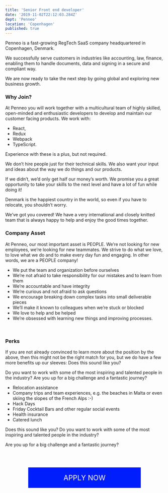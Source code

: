 ```yaml
---
title: 'Senior Front end developer'
date: '2019-11-02T22:12:03.284Z'
dept: 'Penneo'
location: 'Copenhagen'
published: true
---
```


Penneo is a fast-growing RegTech SaaS company headquartered in Copenhagen, Denmark.

We successfully serve customers in industries like accounting, law, finance, enabling them to handle documents, data and signing in a secure and compliant way.

We are now ready to take the next step by going global and exploring new business growth.

### Why Join?

At Penneo you will work together with a multicultural team of highly skilled, open-minded and enthusiastic developers to develop and maintain our customer facing products. We work with:

- React,
- Redux
- Webpack
- TypeScript.

Experience with these is a plus, but not required.

We don’t hire people just for their technical skills. We also want your input and ideas about the way we do things and our products.

If we didn’t, we’d only get half our money’s worth. We promise you a great opportunity to take your skills to the next level and have a lot of fun while doing it!

Denmark is the happiest country in the world, so even if you have to relocate, you shouldn’t worry.

We’ve got you covered! We have a very international and closely knitted team that is always happy to help and enjoy the good times together.

### Company Asset

At Penneo, our most important asset is PEOPLE. We’re not looking for new employees, we’re looking for new teammates. We strive to do what we love, to love what we do and to make every day fun and engaging. In other words, we are a PEOPLE company!

- We put the team and organization before ourselves
- We’re not afraid to take responsibility for our mistakes and to learn from them
- We’re accountable and have integrity
- We’re curious and not afraid to ask questions
- We encourage breaking down complex tasks into small deliverable pieces
- We’ll make it known to colleagues when we’re stuck or blocked
- We love to help and be helped
- We’re obsessed with learning new things and improving processes.

<br/>

### Perks

If you are not already convinced to learn more about the position by the above, then this might not be the right match for you, but we do have a few more benefits up our sleeves: Does this sound like you?

Do you want to work with some of the most inspiring and talented people in the industry? Are you up for a big challenge and a fantastic journey?

- Relocation assistance
- Company trips and team experiences, e.g. the beaches in Malta or even skiing the slopes of the French Alps :-)
- Hack Days
- Friday Cocktail Bars and other regular social events
- Health insurance
- Catered lunch

Does this sound like you? Do you want to work with some of the most inspiring and talented people in the industry?

Are you up for a big challenge and a fantastic journey?

<a
      href="https://careers.penneo.com/jobs/155348-frontend-developer-senior"
      target="_blank"
      style="margin-left: 6em; background-color: #001dfb;
  color: #ffffff;
  padding: 1.2rem;
  cursor: pointer;
  width: 20rem;
  font-size: 1.4rem;
  text-transform: uppercase;
  border: 0;
  box-shadow: none;
  margin: 4rem auto;
  display: block;
  text-decoration: none;
  text-align: center;"
    >
Apply Now
</a>
